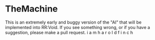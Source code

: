 # TheMachine
This is an extremely early and buggy version of the "AI" that will be implemented into RR:Void. If you see something wrong, or if you have a suggestion, please make a pull request.
i
a
m
h
a
r
o
l
d
f
i
n
c
h